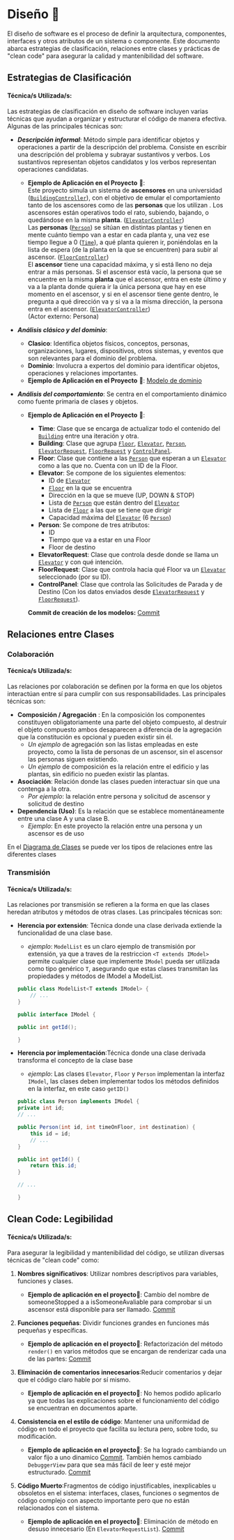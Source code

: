 # Diseño 📏
El diseño de software es el proceso de definir la arquitectura, componentes, interfaces y otros atributos de un sistema o componente. Este documento abarca estrategias de clasificación, relaciones entre clases y prácticas de "clean code" para asegurar la calidad y mantenibilidad del software.

## Estrategias de Clasificación
#### **Técnica/s Utilizada/s**:
Las estrategias de clasificación en diseño de software incluyen varias técnicas que ayudan a organizar y estructurar el código de manera efectiva. Algunas de las principales técnicas son:

- ***Descripción informal***: Método simple para identificar objetos y operaciones a partir de la descripción del problema. Consiste en escribir una descripción del problema y subrayar sustantivos y verbos. Los sustantivos representan objetos candidatos y los verbos representan operaciones candidatas.
    - **Ejemplo de Aplicación en el Proyecto** 🚀: \
    Este proyecto simula un sistema de **ascensores** en una universidad ([``BuildingController``](/src/Controllers/BuildingController.java)), con el objetivo de emular el comportamiento tanto de los ascensores como de las **personas** que los utilizan . Los ascensores están operativos todo el rato, subiendo, bajando, o quedándose en la misma **planta**. ([``ElevatorController``](/src/Controllers/ElevatorController.java))\
    Las **personas** ([``Person``](/src/Models/Person.java)) se sitúan en distintas plantas y tienen en mente cuánto tiempo van a estar en cada planta y, una vez ese tiempo llegue a 0 ([``Time``](/src/Controllers/Time.java)), a qué planta quieren ir, poniéndolas en la lista de espera (de la planta en la que se encuentren) para subir al ascensor. ([``FloorController``](/src/Controllers/FloorController.java)) \
    El **ascensor** tiene una capacidad máxima, y si está lleno no deja entrar a más personas. Si el ascensor está vacío, la persona que se encuentre en la misma **planta** que el ascensor, entra en este último y va a la planta donde quiera ir la única persona que hay en ese momento en el ascensor, y si en el ascensor tiene gente dentro, le pregunta a qué dirección va y si va a la misma dirección, la persona entra en el ascensor. ([``ElevatorController``](/src/Controllers/ElevatorController.java))\
    (Actor externo: Persona)

- ***Análisis clásico y del dominio***: 
    - **Clasico**: Identifica objetos físicos, conceptos, personas, organizaciones, lugares, dispositivos, otros sistemas, y eventos que son relevantes para el dominio del problema.
    - **Dominio**: Involucra a expertos del dominio para identificar objetos, operaciones y relaciones importantes.
    - **Ejemplo de Aplicación en el Proyecto** 🚀: [Modelo de dominio](/docs/Modelo_de_Dominio/)

- ***Análisis del comportamiento***: Se centra en el comportamiento dinámico como fuente primaria de clases y objetos.
    - **Ejemplo de Aplicación en el Proyecto** 🚀: 
        - **Time**: Clase que se encarga de actualizar todo el contenido del [``Building``](/src/Models/Building.java) entre una iteración y otra.
        - **Building**: Clase que agrupa [``Floor``](/src/Models/Floor.java), [``Elevator``](/src/Models/Elevator.java), [``Person``](/src/Models/Person.java), [``ElevatorRequest``](/src/Models/ElevatorRequest.java), [``FloorRequest``](/src/Models/FloorRequest.java) y [``ControlPanel``](/src/Models/ControlPanel.java).
        - **Floor**: Clase que contiene a las [``Person``](/src/Models/Person.java) que esperan a un [``Elevator``](/src/Models/Elevator.java) como a las que no. Cuenta con un ID de la Floor.
        - **Elevator**: Se compone de los siguientes elementos:
            - ID de [``Elevator``](/src/Models/Elevator.java)
            - [``Floor``](/src/Models/Floor.java) en la que se encuentra
            - Dirección en la que se mueve (UP, DOWN & STOP)
            - Lista de [``Person``](/src/Models/Person.java) que están dentro del [``Elevator``](/src/Models/Elevator.java)
            - Lista de [``Floor``](/src/Models/Floor.java) a las que se tiene que dirigir
            - Capacidad máxima del [``Elevator``](/src/Models/Elevator.java) (6 [``Person``](/src/Models/Person.java))
        - **Person**: Se compone de tres atributos:
            - ID
            - Tiempo que va a estar en una Floor
            - Floor de destino
        - **ElevatorRequest**: Clase que controla desde donde se llama un [``Elevator``](/src/Models/Elevator.java) y con qué intención.
        - **FloorRequest**: Clase que controla hacia qué Floor va un [``Elevator``](/src/Models/Elevator.java) seleccionado (por su ID).
        - **ControlPanel**: Clase que controla las Solicitudes de Parada y de Destino (Con los datos enviados desde [``ElevatorRequest``](/src/Models/ElevatorRequest.java) y [``FloorRequest``](/src/Models/FloorRequest.java)).
        
        **Commit de creación de los modelos:** [Commit](https://github.com/jramsgz/23-24-IdSw2-SDD/commit/4de21e124a7b60523a4efe4f8ea67d02d0659c10)

## Relaciones entre Clases
### Colaboración
#### **Técnica/s Utilizada/s**:
Las relaciones por colaboración se definen por la forma en que los objetos interactúan entre sí para cumplir con sus responsabilidades. Las principales técnicas son:

- **Composición / Agregación** : En la composición los componentes constituyen obligatoriamente una parte del objeto compuesto, al destruir el objeto compuesto ambos desaparecen a diferencia de la agregación que la constitución es opcional y pueden existir sin él.
    - *Un ejemplo* de agregación son las listas empleadas en este proyecto, como la lista de personas de un ascensor, sin el ascensor las personas siguen existiendo.
    - *Un ejemplo* de composición es la relación entre el edificio y las plantas, sin edificio no pueden existir las plantas.
- **Asociación**: Relación donde las clases pueden interactuar sin que una contenga a la otra.
    - *Por ejemplo*: la relación entre persona y solicitud de ascensor y solicitud de destino
- **Dependencia (Uso)**: Es la relación que se establece momentáneamente entre una clase A y una clase B.
    - *Ejemplo*: En este proyecto la relación entre una persona y un ascensor es de uso

En el [Diagrama de Clases](/docs/Modelo_de_Dominio/Diagramas_de_Clases/) se puede ver los tipos de relaciones entre las diferentes clases

### Transmisión
#### **Técnica/s Utilizada/s**:
Las relaciones por transmisión se refieren a la forma en que las clases heredan atributos y métodos de otras clases. Las principales técnicas son:
 - **Herencia por extensión**: Técnica donde una clase derivada extiende la funcionalidad de una clase base.
    - *ejemplo*: ``ModelList`` es un claro ejemplo de transmisión por extensión, ya que a traves de la restriccion `<T extends IModel>` permite cualquier clase que implemente `IModel` pueda ser utilizada como tipo genérico ``T``, asegurando que estas clases transmitan las propiedades y métodos de IModel a ModelList.
    ```java
    public class ModelList<T extends IModel> {
        // ...
    }
    ```
    ```java
    public interface IModel {

    public int getId();

    }
    ```
- **Herencia por implementación**:Técnica donde una clase derivada transforma el concepto de la clase base
    - *ejemplo*: Las clases ``Elevator``, ``Floor`` y ``Person`` implementan la interfaz ``IModel``, las clases deben implementar todos los métodos definidos en la interfaz, en este caso ``getID()``

    ```java
    public class Person implements IModel {
    private int id;
    // ...

    public Person(int id, int timeOnFloor, int destination) {
        this id = id;
        // ...
    }

    public int getId() {
        return this.id;
    }

    // ...
    
    }
    ```


## Clean Code: Legibilidad
#### **Técnica/s Utilizada/s**:
Para asegurar la legibilidad y mantenibilidad del código, se utilizan diversas técnicas de "clean code" como:



 1. **Nombres significativos**: Utilizar nombres descriptivos para variables, funciones y clases.
    - **Ejemplo de aplicación en el proyecto**🚀:
Cambio del nombre de someoneStopped a a isSomeoneAvaliable para comprobar si un ascensor está disponible para ser llamado. [Commit](https://github.com/jramsgz/23-24-IdSw2-SDD/commit/5aad8933969adaab39d1574bce21dc13e0063a04) 

 2. **Funciones pequeñas**: Dividir funciones grandes en funciones más pequeñas y específicas.
    - **Ejemplo de aplicación en el proyecto**🚀: Refactorización del método ``render()`` en varios métodos que se encargan de renderizar cada una de las partes: [Commit](https://github.com/jramsgz/23-24-IdSw2-SDD/commit/1248239af394faaa8c709dad52fbeab1666a0e4a) 

 3. **Eliminación de comentarios innecesarios**:Reducir comentarios y dejar que el código claro hable por sí mismo.
    - **Ejemplo de aplicación en el proyecto🚀**: No hemos podido aplicarlo ya que todas las explicaciones sobre el funcionamiento del código se encuentran en documentos aparte. 
 4. **Consistencia en el estilo de código**: Mantener una uniformidad de código en todo el proyecto que facilita su lectura pero, sobre todo, su modificación.
    - **Ejemplo de aplicación en el proyecto🚀**: Se ha logrado cambiando un valor fijo a uno dinamico [Commit](https://github.com/jramsgz/23-24-IdSw2-SDD/commit/1ca59af256ab6fdf7fbe3b512ee9bf0293fca2e4). También hemos cambiado ``DebuggerView`` para que sea más fácil de leer y esté mejor estructurado. [Commit](https://github.com/jramsgz/23-24-IdSw2-SDD/commit/ca1303e1481e95052e5d1f41634e30b4e5f4dccd?diff=unified&w=0) 

5. **Código Muerto**:Fragmentos de código injustificables, inexplicables u obsoletos en el sistema: interfaces, clases, funciones o segmentos de código complejo con aspecto importante pero que no están relacionados con el sistema.
    - **Ejemplo de aplicación en el proyecto🚀**: Eliminación de método en desuso innecesario (En ``ElevatorRequestList``). [Commit](https://github.com/jramsgz/23-24-IdSw2-SDD/commit/f25ab037c1f816f2440dcb4c4e39852fde4f8654) 
